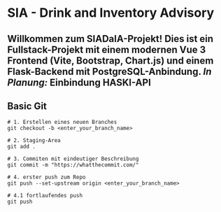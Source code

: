 # SIA - Drink and Inventory Advisory

Willkommen zum **SIADaIA**-Projekt!
Dies ist ein Fullstack-Projekt mit einem modernen Vue 3 Frontend (Vite, Bootstrap, Chart.js) und einem Flask-Backend mit PostgreSQL-Anbindung.
_In Planung:_ Einbindung HASKI-API
---

## Basic Git

```
# 1. Erstellen eines neuen Branches
git checkout -b <enter_your_branch_name>

# 2. Staging-Area 
git add .

# 3. Commiten mit eindeutiger Beschreibung
git commit -m "https://whatthecommit.com/"

# 4. erster push zum Repo
git push --set-upstream origin <enter_your_branch_name>

# 4.1 fortlaufendes push
git push 

```
